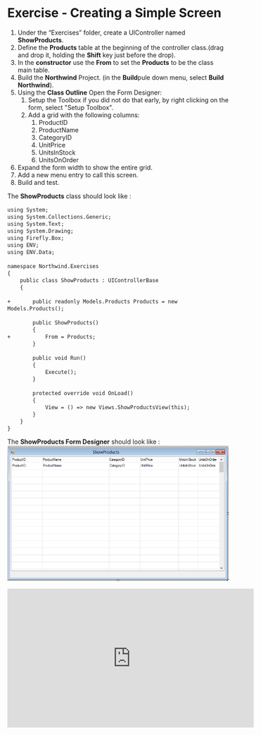 ﻿# Exercise - Creating a Simple Screen


1.	Under the “Exercises” folder, create a UIController named **ShowProducts**.
2.	Define the **Products** table at the beginning of the controller class.(drag and drop it, holding the **Shift** key just before the drop).
3.  In the **constructor** use the **From** to set the **Products** to be the class main table.
4.  Build the **Northwind** Project. (in the **Build**pule down menu, select **Build Northwind**).
1.	Using the **Class Outline** Open the Form Designer:  
    1.  Setup the Toolbox if you did not do that early, by right clicking on the form, select "Setup Toolbox".  
    1.  Add a grid with the following columns:  
        1.  ProductID
        1.  ProductName
        1.  CategoryID
        1.  UnitPrice
        1.  UnitsInStock
        1.  UnitsOnOrder
1.  Expand the form width to show the entire grid. 
1.	Add a new menu entry to call this screen.
1.	Build and test.

The **ShowProducts** class should look like :
```csdiff
using System;
using System.Collections.Generic;
using System.Text;
using System.Drawing;
using Firefly.Box;
using ENV;
using ENV.Data;

namespace Northwind.Exercises
{
    public class ShowProducts : UIControllerBase
    {

+       public readonly Models.Products Products = new Models.Products();

        public ShowProducts()
        {
+           From = Products;
        }

        public void Run()
        {
            Execute();
        }

        protected override void OnLoad()
        {
            View = () => new Views.ShowProductsView(this);
        }
    }
}
```
The **ShowProducts Form Designer** should look like :  
![Show Products Screen](ShowProductsScreen.png)



<iframe width="560" height="315" src="https://www.youtube.com/embed/PkikKDuWjLw?list=PL1DEQjXG2xnKwhPzEwuvVkEL7a_D9-pkL" frameborder="0" allowfullscreen></iframe>